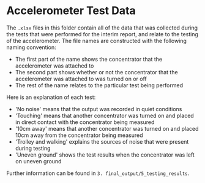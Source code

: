 # Accelerometer Test Data

The `.xlsx` files in this folder contain all of the data that was collected during the tests that were performed for the interim report, and relate to the testing of the accelerometer. The file names are constructed with the following naming convention:
- The first part of the name shows the concentrator that the accelerometer was attached to
- The second part shows whether or not the concentrator that the accelerometer was attached to was turned on or off
- The rest of the name relates to the particular test being performed

Here is an explanation of each test:
- 'No noise' means that the output was recorded in quiet conditions
- 'Touching' means that another concentrator was turned on and placed in direct contact with the concentrator being measured
- '10cm away' means that another concentrator was turned on and placed 10cm away from the concentrator being measured
- 'Trolley and walking' explains the sources of noise that were present during testing
- 'Uneven ground' shows the test results when the concentrator was left on uneven ground

Further information can be found in `3. final_output/5_testing_results`.